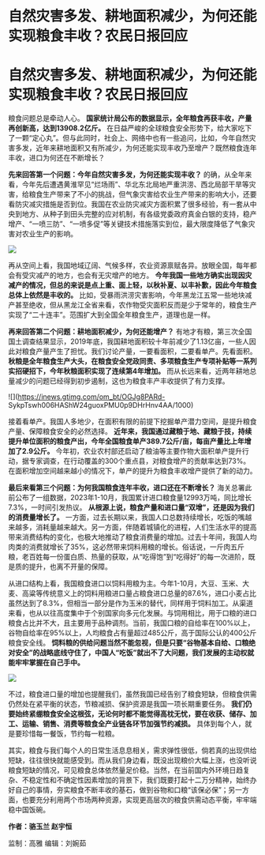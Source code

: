 # 自然灾害多发、耕地面积减少，为何还能实现粮食丰收？农民日报回应

# 自然灾害多发、耕地面积减少，为何还能实现粮食丰收？农民日报回应

粮食问题总是牵动人心。 **国家统计局公布的数据显示，全年粮食再获丰收，产量再创新高，达到13908.2亿斤。**
在日益严峻的全球粮食安全形势下，给大家吃下了一颗“定心丸”。但与此同时，社会上、网络中也有一些追问，比如，今年自然灾害多发，近年来耕地面积又有所减少，为何还能实现丰收乃至增产？既然粮食连年丰收，进口为何还在不断增长？

**先来回答第一个问题：今年自然灾害多发，为何还能实现丰收？**
的确，从全年来看，今年先后遭遇黄淮罕见“烂场雨”、华北东北局地严重洪涝、西北局部干旱等灾害，给粮食生产带来了不小的挑战，但气象灾害给农业生产带来的影响大小，还要看防灾减灾措施是否到位。我国在农业防灾减灾方面积累了很多经验，有一套从中央到地方、从种子到田头完整的应对机制，有各级党委政府真金白银的支持，稳产增产、“一喷三防”、“一喷多促”等关键技术措施落实到位，最大限度降低了气象灾害对农业生产的影响。

![](https://inews.gtimg.com/om_bt/OociN0kuk_cwczvdVEvgRycLeJBLcpGVib8abSqXGR4jUAA/1000)

再从空间上看，我国地域辽阔、气候多样，农业资源禀赋各异。放眼全国，每年都会有受灾减产的地方，也会有无灾增产的地方。
**今年我国一些地方确实出现因灾减产的情况，但总的来说是点上重、面上轻，以秋补夏、以丰补歉，因此今年粮食总体上依然是丰收的。**
比如，受暴雨洪涝灾害影响，今年黑龙江五常一些地块减产甚至绝收，但从黑龙江全省来看，农作物受灾面积反而是少于常年的，粮食生产实现了“二十连丰”。范围扩大到全国全年粮食生产，道理也是一样。

**再来回答第二个问题：耕地面积减少，为何还能增产？**
有地才有粮，第三次全国国土调查结果显示，2019年底，我国耕地面积较十年前减少了1.13亿亩，一些人因此对粮食产量产生了担忧。我们讨论产量，一要看面积，二要看单产。先看面积。
**秋粮是全年粮食生产大头，在粮食安全党政同责、多项粮食生产专项补贴等一系列实招硬招下，今年秋粮面积实现了连续第4年增加。**
而从长远来看，近两年耕地总量减少的问题已经得到初步遏制，这也为粮食丰产丰收提供了有力支撑。

![](https://inews.gtimg.com/om_bt/OGJg8PARd-
SykpTswh006HAShW24guoxPMU0p9DHrHnv4AA/1000)

接着看单产。我国人多地少，在面积有限的前提下挖掘单产潜力空间，是提升粮食产量、保障粮食安全的必然选择。
**近年来，我国通过藏粮于地、藏粮于技，持续提升单位面积的粮食产出，今年全国粮食单产389.7公斤/亩，每亩产量比上年增加了2.9公斤。**
今年初，农业农村部还启动了粮油等主要作物大面积单产提升行动，据专家调查，在行动覆盖的300个重点县，对粮食增产的贡献率达到73%。在面积增加空间越来越小的情况下，单产的提升为粮食丰收增产提供了新的动力。

**最后来看第三个问题：为何我国粮食连年丰收，进口还在不断增长？**
海关总署此前公布了一组数据，2023年1-10月，我国累计进口粮食量12993万吨，同比增长7.3%，一时间引发热议。
**从根源上说，粮食产量和进口量“双增”，还是因为我们的消费量增长了。**
一方面，过去长期以来，我国人口总数持续增长，吃饭的嘴越来越多，消耗量越来越大。另一方面，伴随着城镇化的进程，人们生活水平的提高带来消费结构的变化，也极大地推动了粮食消费量的增加。过去十年间，我国人均肉类的消费就增长了35%，这必然带来饲料用粮的增长。俗话说，一斤肉五斤粮，老百姓每一份蛋白质、热量的获取，从“吃得饱”到“吃得好”的每一次进阶，既是质的提升，也离不开量的保障。

从进口结构上看，我国粮食进口以饲料用粮为主。今年1-10月，大豆、玉米、大麦、高粱等传统意义上的饲料用粮进口量占粮食进口总量的87.6%，进口小麦占比虽然达到了8.3%，但相当一部分是作为玉米的替代，同样用于饲料加工。从渠道来看，也从以往高度集中于个别国家向多元化发展。与饲用相比，用于口粮的进口粮食占比并不大，且主要用于品种调剂。当前，我国口粮的自给率在100%以上，谷物自给率在95%以上，人均粮食占有量超过485公斤，高于国际公认的400公斤粮食安全线。
**饲料粮的供给问题当然不能忽视，但是只要“谷物基本自给、口粮绝对安全”的战略底线守住了，中国人“吃饭”就出不了大问题，我们发展的主动权就能牢牢掌握在自己手中。**

![](https://inews.gtimg.com/om_bt/OF4k9K2QAXtseX6mtHv3dQNFrvttrDXkwMHeq8Jj3P1fMAA/1000)

不过，粮食进口量的增加也提醒我们，虽然我国已经告别了粮食短缺，但粮食供需仍然处在紧平衡的状态，节粮减损、保护资源是我国一项长期重要任务。
**我们仍要始终紧绷粮食安全这根弦，无论何时都不能觉得高枕无忧，要在收获、储存、加工、运输、销售、消费等粮食全产业链各环节加强节约减损。**
具体到每个人，就是要珍惜每一餐饭，节约每一粒粮。

其实，粮食与我们每个人的日常生活息息相关，需求弹性很低，倘若真的出现供给短缺，往往很快就能感受到。而从我们身边看，既没出现粮价大幅上涨，也没听说粮食短缺的情况，可见粮食总体依然量足价稳。当然，在当前国内外环境日趋复杂、不稳定性和不确定性因素增加的背景下，我们既要打起十二万分精神，始终办好自己的事情，夯实粮食不断丰收的基石，做到谷物和口粮“该保必保”；另一方面，也要充分利用两个市场两种资源，实现更高层次的粮食供需动态平衡，牢牢端稳中国饭碗。

**作者：骆玉兰 赵宇恒**

监制：高雅 编辑：刘婉茹

